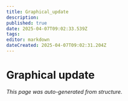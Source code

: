 ```yaml
---
title: Graphical_update
description: 
published: true
date: 2025-04-07T09:02:33.539Z
tags: 
editor: markdown
dateCreated: 2025-04-07T09:02:31.204Z
---
```


# Graphical update

*This page was auto-generated from structure.*